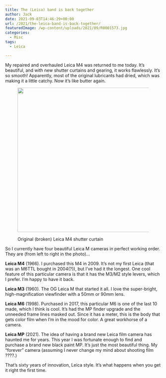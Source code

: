 ```yaml
---
title: The (Leica) band is back together
author: Jack
date: 2021-09-03T14:46:29+00:00
url: /2021/the-leica-band-is-back-together/
featuredImage: /wp-content/uploads/2021/09/R0001573.jpg
categories:
  - Misc
tags:
  - Leica

---
```

<!--kg-card-begin: html-->My repaired and overhauled Leica M4 was returned to me today. It&#8217;s beautiful, and with new shutter curtains and gearing, it works flawlessly. It&#8217;s so smooth! Apparently, most of the original lubricants had dried, which was making it a little catchy. Now it&#8217;s like butter again.<figure class="wp-block-image size-large">

<img loading="lazy" width="700" height="467" src="/content/images/wordpress/2021/09/R0001579.jpg" alt="" class="wp-image-1055" srcset="/content/images/wordpress/2021/09/R0001579.jpg 700w, /content/images/wordpress/2021/09/R0001579-300x200.jpg 300w, /content/images/wordpress/2021/09/R0001579-768x512.jpg 768w, /content/images/wordpress/2021/09/R0001579-1536x1024.jpg 1536w, /content/images/wordpress/2021/09/R0001579-450x300.jpg 450w, /content/images/wordpress/2021/09/R0001579-1024x683.jpg 1024w, /content/images/wordpress/2021/09/R0001579-900x600.jpg 900w, /content/images/wordpress/2021/09/R0001579.jpg 2048w" sizes="(max-width: 700px) 100vw, 700px" /> <figcaption>Original (broken) Leica M4 shutter curtain</figcaption></figure> 

So I currently have four beautiful Leica M cameras in perfect working order. They are (from left to right in the photo)&#8230;

**Leica M4** (1966). I purchased this M4 in 2009. It&#8217;s not my first Leica (that was an M6TTL bought in 2004(?)), but I&#8217;ve had it the longest. One cool feature of this particular camera is that it has the M3/M2 style levers, which I prefer. I&#8217;m happy to have it back.

**Leica M3** (1960). The OG Leica M that started it all. I love the super-bright, high-magnification viewfinder with a 50mm or 90mm lens.

**Leica M6** (1998). Purchased in 2017, this particular M6 is one of the last 10 made, which I think is cool. It&#8217;s had the MP finder upgrade and the unneeded frame lines masked out. Since it has a meter, this is the body that gets color film when I&#8217;m in the mood for color. A great workhorse of a camera.

**Leica MP** (2021). The idea of having a brand new Leica film camera has haunted me for years. This year I was fortunate enough to find and purchase a brand new black paint MP. It&#8217;s just the most beautiful thing. My &#8220;forever&#8221; camera (assuming I never change my mind about shooting film ????.)

That&#8217;s sixty years of innovation, Leica style. It&#8217;s what happens when you get it right the first time.

<!--kg-card-end: html-->